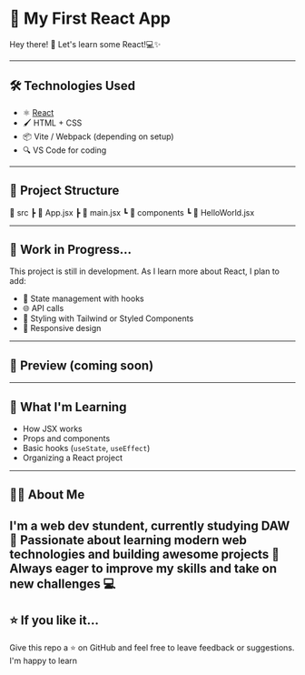 # 🚀 My First React App

Hey there! 👋 
Let's learn some React!💻✨

---

## 🛠️ Technologies Used

- ⚛️ [React](https://reactjs.org/)
- 🖌️ HTML + CSS
- 📦 Vite / Webpack (depending on setup)
- 🔍 VS Code for coding

---

## 📂 Project Structure

📁 src
┣ 📄 App.jsx
┣ 📄 main.jsx
┗ 📁 components
┗ 📄 HelloWorld.jsx


---

## 🚧 Work in Progress...

This project is still in development. As I learn more about React, I plan to add:

- 🔁 State management with hooks
- 🌐 API calls
- 💅 Styling with Tailwind or Styled Components
- 📱 Responsive design

---

## 📸 Preview (coming soon)


---

## 🧠 What I'm Learning

- How JSX works
- Props and components
- Basic hooks (`useState`, `useEffect`)
- Organizing a React project

---

## 🧑‍💻 About Me

I'm a web dev stundent, currently studying DAW  🙌
Passionate about learning modern web technologies and building awesome projects 🚀 
Always eager to improve my skills and take on new challenges 💻
---

## ⭐ If you like it...

Give this repo a ⭐ on GitHub and feel free to leave feedback or suggestions. I'm happy to learn 